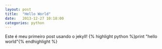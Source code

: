 ```yaml
---
layout: post
title:  "Hello World"
date:   2013-12-27 10:18:00
categories: python
---
```

Este é meu primeiro post usando o jekyll!
{% highlight  python %}print "hello world"{% endhighlight %}